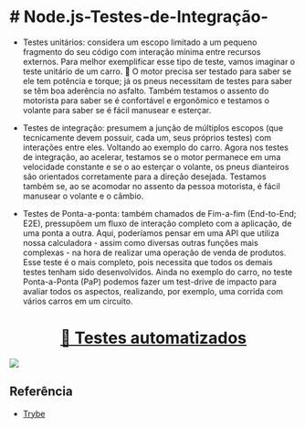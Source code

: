 # # Node.js-Testes-de-Integração-

- Testes unitários: considera um escopo limitado a um pequeno fragmento do seu código com interação mínima entre recursos externos.
Para melhor exemplificar esse tipo de teste, vamos imaginar o teste unitário de um carro. 🚗 O motor precisa ser testado para saber se ele tem potência e torque; já os pneus necessitam de testes para saber se têm boa aderência no asfalto. 
Também testamos o assento do motorista para saber se é confortável e ergonômico e testamos o volante para saber se é fácil manusear e esterçar.

 - Testes de integração: presumem a junção de múltiplos escopos (que tecnicamente devem possuir, cada um, seus próprios testes) com interações entre eles.
Voltando ao exemplo do carro. Agora nos testes de integração, ao acelerar, testamos se o motor permanece em uma velocidade constante e se o ao esterçar o volante, os pneus dianteiros são orientados corretamente para a direção desejada. Testamos também se, ao se acomodar no assento da pessoa motorista,
 é fácil manusear o volante e o câmbio.

 - Testes de Ponta-a-ponta: também chamados de Fim-a-fim (End-to-End; E2E), pressupõem um fluxo de interação completo com a aplicação, de uma ponta a outra. Aqui, poderíamos pensar em uma API que utiliza nossa calculadora - assim como diversas outras funções mais complexas - na hora de realizar uma operação de venda de produtos. Esse teste é o mais completo, pois necessita que todos os demais testes tenham sido desenvolvidos.
Ainda no exemplo do carro, no teste Ponta-a-Ponta (PaP) podemos fazer um test-drive de impacto para avaliar todos os aspectos, realizando, por exemplo, uma corrida com vários carros em um circuito.




<h1 align="center">
    <a href="https://pt-br.reactjs.org/">🔗 Testes automatizados</a>
</h1>
<img src="https://img.shields.io/badge/-mocha%20%26%20chai-orange"/>


## Referência

 - [Trybe]()
 

